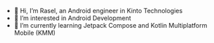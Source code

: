 - 👋 Hi, I’m Rasel, an Android engineer in Kinto Technologies
- 👀 I’m interested in Android Development
- 🌱 I’m currently learning Jetpack Compose and Kotlin Multiplatform Mobile (KMM)
